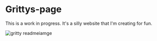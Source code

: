 # Grittys-page
This is a work in progress. It's a silly website that I'm creating for fun.

![gritty readmeiamge](https://user-images.githubusercontent.com/91508647/136705131-75e4c989-26f5-44c9-9281-c33bc8572b75.png)
